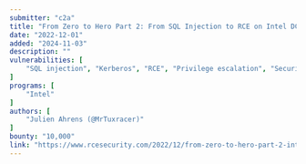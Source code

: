 ```yaml
---
submitter: "c2a"
title: "From Zero to Hero Part 2: From SQL Injection to RCE on Intel DCM (CVE-2022-21225)"
date: "2022-12-01"
added: "2024-11-03"
description: ""
vulnerabilities: [
    "SQL injection", "Kerberos", "RCE", "Privilege escalation", "Security code review"
]
programs: [
    "Intel"
]
authors: [
    "Julien Ahrens (@MrTuxracer)"
]
bounty: "10,000"
link: "https://www.rcesecurity.com/2022/12/from-zero-to-hero-part-2-intel-dcm-sql-injection-to-rce-cve-2022-21225/"
---
```




